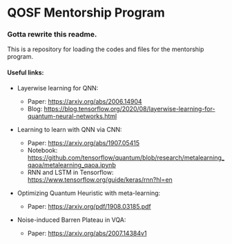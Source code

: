 # QOSF Mentorship Program

### Gotta rewrite this readme.

This is a repository for loading the codes and files for the mentorship program.

#### Useful links:
- Layerwise learning for QNN:
  - Paper: https://arxiv.org/abs/2006.14904
  - Blog: https://blog.tensorflow.org/2020/08/layerwise-learning-for-quantum-neural-networks.html

- Learning to learn with QNN via CNN:
  - Paper: https://arxiv.org/abs/1907.05415
  - Notebook: https://github.com/tensorflow/quantum/blob/research/metalearning_qaoa/metalearning_qaoa.ipynb
  - RNN and LSTM in Tensorflow: https://www.tensorflow.org/guide/keras/rnn?hl=en

- Optimizing Quantum Heuristic with meta-learning:
  - Paper: https://arxiv.org/pdf/1908.03185.pdf

- Noise-induced Barren Plateau in VQA:
  - Paper: https://arxiv.org/abs/2007.14384v1
